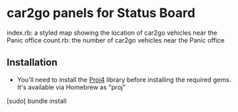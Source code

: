 car2go panels for Status Board
==============================

index.rb: a styled map showing the location of car2go vehicles near the Panic office
count.rb: the number of car2go vehicles near the Panic office

Installation
------------

  * You'll need to install the [Proj4](https://trac.osgeo.org/proj/) library before installing the required gems. It's available via Homebrew as "proj"

  [sudo] bundle install
  
